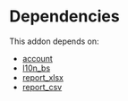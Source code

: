 # Dependencies

This addon depends on:

- [account](https://github.com/bringout/oca-ocb-accounting/tree/eb3c9b9e76fbb706c132f3bf6a9538d6d5a0b1a7/odoo-bringout-oca-ocb-account)
- [l10n_bs](https://github.com/bringout/odoo-bringout-l10n_bs/tree/9cbd049144cc12d1c37419928004ba206200e6bb)
- [report_xlsx](https://github.com/bringout/oca-report)
- [report_csv](https://github.com/bringout/oca-report)
